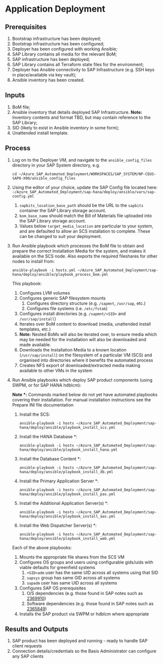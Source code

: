 # Application Deployment

## Prerequisites

1. Bootstrap infrastructure has been deployed;
1. Bootstrap infrastructure has been configured;
1. Deployer has been configured with working Ansible;
1. SAP Library contains all media for the relevant BoM;
1. SAP infrastructure has been deployed;
1. SAP Library contains all Terraform state files for the environment;
1. Deployer has Ansible connectivity to SAP Infrastructure (e.g. SSH keys in place/available via key vault);
1. Ansible inventory has been created.

## Inputs

1. BoM file;
1. Ansible inventory that details deployed SAP Infrastructure. **Note:** Inventory contents and format TBD, but may contain reference to the SAP Library;
1. SID (likely to exist in Ansible inventory in some form);
1. Unattended install template.

## Process

1. Log on to the Deployer VM, and navigate to the `ansible_config_files` directory in your SAP System directory, e.g.

   ```shell
   cd ~/Azure_SAP_Automated_Deployment/WORKSPACES/SAP_SYSTEM/NP-CEUS-SAP0-X00/ansible_config_files
   ```

1. Using the editor of your choice, update the SAP Config file located here: `~/Azure_SAP_Automated_Deployment/sap-hana/deploy/ansible/vars/sap-config.yml`

   1. `sapbits_location_base_path` should be the URL to the `sapbits` container the SAP Library storage account.
   1. `bom_base_name` should match the Bill of Materials file uploaded into the SAP Library storage account.
   1. Values below `target_media_location` are particular to your system, and are defaulted to allow an SCS installation to complete. These can be changed to suit your deployment.

1. Run Ansible playbook which processes the BoM file to obtain and prepare the correct Installation Media for the system, and makes it available on the SCS node. Also exports the required fileshares for other nodes to install from:

   ```shell
   ansible-playbook -i hosts.yml ~/Azure_SAP_Automated_Deployment/sap-hana/deploy/ansible/playbook_process_bom.yml
   ```

   This playbook:

   1. Configures LVM volumes
   1. Configures generic SAP filesystem mounts
      1. Configures directory structure (e.g. `/sapmnt`, `/usr/sap`, etc.)
      1. Configures file systems (i.e. `/etc/fstab`)
   1. Configures install directories (e.g. `/sapmnt/<SID>` and `/usr/sap/install`)
   1. Iterates over BoM content to download (media, unattended install templates, etc.)
   1. **Note:** Nested BoMs will also be iterated over, to ensure media which may be needed for the installation will also be downloaded and made available.
   1. Downloads the Installation Media to a known location (`/usr/sap/install`) on the filesystem of a particular VM (SCS) and organised into directories where it benefits the automated process
   1. Creates NFS export of downloaded/extracted media making available to other VMs in the system

1. Run Ansible playbooks which deploy SAP product components (using SWPM, or for SAP HANA hdblcm):

   __Note *:__ Commands marked below do not yet have automated playbooks covering their installation. For manual installation instructions see the Prepare INI file documentation

   1. Install the SCS:

      ```shell
      ansible-playbook -i hosts ~/Azure_SAP_Automated_Deployment/sap-hana/deploy/ansible/playbook_install_scs.yml
      ```

   1. Install the HANA Database *:

      ```shell
      ansible-playbook -i hosts ~/Azure_SAP_Automated_Deployment/sap-hana/deploy/ansible/playbook_install_hana.yml
      ```

   1. Install the Database Content *:

      ```shell
      ansible-playbook -i hosts ~/Azure_SAP_Automated_Deployment/sap-hana/deploy/ansible/playbook_install_db.yml
      ```

   1. Install the Primary Application Server *:

      ```shell
      ansible-playbook -i hosts ~/Azure_SAP_Automated_Deployment/sap-hana/deploy/ansible/playbook_install_pas.yml
      ```

   1. Install the Additional Application Server(s) *:

      ```shell
      ansible-playbook -i hosts ~/Azure_SAP_Automated_Deployment/sap-hana/deploy/ansible/playbook_install_aas.yml
      ```

   1. Install the Web Dispatcher Server(s) *:

      ```shell
      ansible-playbook -i hosts ~/Azure_SAP_Automated_Deployment/sap-hana/deploy/ansible/playbook_install_web.yml
      ```

   Each of the above playbooks:

      1. Mounts the appropriate file shares from the SCS VM
      1. Configures OS groups and users using configurable gids/uids with viable defaults for greenfield systems
         1. `<SID>adm` user has the same UID across all systems using that SID
         1. `sapsys` group has same GID across all systems
         1. `sapadm` user has same UID across all systems
      1. Configures SAP OS prerequisites
         1. O/S dependencies (e.g. those found in SAP notes such as [2369910](https://launchpad.support.sap.com/#/notes/2369910))
         1. Software dependencies (e.g. those found in SAP notes such as [2365849](https://launchpad.support.sap.com/#/notes/2365849))
      1. Installs the SAP product via SWPM or hdblcm where appropriate

## Results and Outputs

1. SAP product has been deployed and running - ready to handle SAP client requests
1. Connection details/credentials so the Basis Administrator can configure any SAP clients
